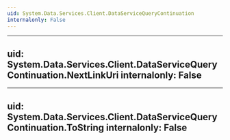 ```yaml
---
uid: System.Data.Services.Client.DataServiceQueryContinuation
internalonly: False
---
```


---
uid: System.Data.Services.Client.DataServiceQueryContinuation.NextLinkUri
internalonly: False
---

---
uid: System.Data.Services.Client.DataServiceQueryContinuation.ToString
internalonly: False
---
